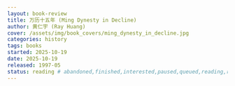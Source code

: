 ```yaml
---
layout: book-review
title: 万历十五年 (Ming Dynesty in Decline)
author: 黄仁宇 (Ray Huang)
cover: /assets/img/book_covers/ming_dynesty_in_decline.jpg
categories: history
tags: books
started: 2025-10-19
date: 2025-10-19
released: 1997-05
status: reading # abandoned,finished,interested,paused,queued,reading,reread
---
```

